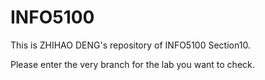 # INFO5100

This is ZHIHAO DENG's repository of INFO5100 Section10.

Please enter the very branch for the lab you want to check.
